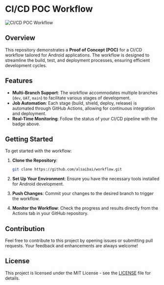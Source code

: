 
# CI/CD POC Workflow

![CI/CD POC Workflow](https://github.com/alsaibai/workflow/actions/workflows/android.yml/badge.svg)

## Overview

This repository demonstrates a **Proof of Concept (POC)** for a CI/CD workflow tailored for Android applications. The workflow is designed to streamline the build, test, and deployment processes, ensuring efficient development cycles.

## Features

- **Multi-Branch Support**: The workflow accommodates multiple branches (`dev`, `UAT`, `main`) to facilitate various stages of development.
- **Job Automation**: Each stage (build, shield, deploy, release) is automated through GitHub Actions, allowing for continuous integration and deployment.
- **Real-Time Monitoring**: Follow the status of your CI/CD pipeline with the badge above.

## Getting Started

To get started with the workflow:

1. **Clone the Repository**:
   ```bash
   git clone https://github.com/alsaibai/workflow.git
   ```

2. **Set Up Your Environment**: Ensure you have the necessary tools installed for Android development.

3. **Push Changes**: Commit your changes to the desired branch to trigger the workflow.

4. **Monitor the Workflow**: Check the progress and results directly from the Actions tab in your GitHub repository.

## Contribution

Feel free to contribute to this project by opening issues or submitting pull requests. Your feedback and enhancements are always welcome!

## License

This project is licensed under the MIT License - see the [LICENSE](LICENSE) file for details.
